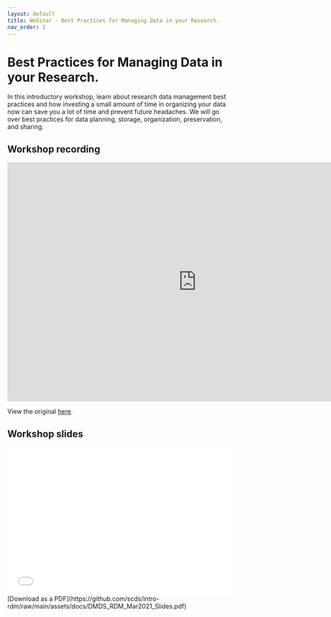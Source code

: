 ```yaml
---
layout: default
title: Webinar - Best Practices for Managing Data in your Research.
nav_order: 2
---
```


# Best Practices for Managing Data in your Research.

In this introductory workshop, learn about research data management best practices and how investing a small amount of time in organizing your data now can save you a lot of time and prevent future headaches. We will go over  best practices for data planning, storage, organization, preservation, and sharing.

## Workshop recording

<iframe height="540" width="853" allowfullscreen frameborder=0 src="https://echo360.ca/media/cbeb4b28-21a4-4149-a814-ddeef38efab4/public?autoplay=false&automute=false"></iframe>

View the original [here](https://echo360.ca/media/cbeb4b28-21a4-4149-a814-ddeef38efab4/public).


## Workshop slides

<div style="position:relative;padding-top:66.25%;">
<iframe src="//docs.google.com/viewer?url=https://github.com/scds/intro-rdm/raw/main/assets/docs/DMDS_RDM_Mar2021_Slides.pdf?dl=0&hl=en_US&embedded=true" class="gde-frame" style="position:absolute;top:0;left:0;width:100%;height:100%;border:none;" scrolling="no"></iframe>
</div>
[Download as a PDF](https://github.com/scds/intro-rdm/raw/main/assets/docs/DMDS_RDM_Mar2021_Slides.pdf)
<br>
